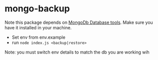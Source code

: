 # mongo-backup

Note this package depends on [MongoDb Database tools](https://www.mongodb.com/docs/database-tools/installation/installation`).
Make sure you have it installed in your machine.

- Set env from env.example
- run `node index.js <backup|restore>`

Note: you must switch env details to match the db you are working wih
